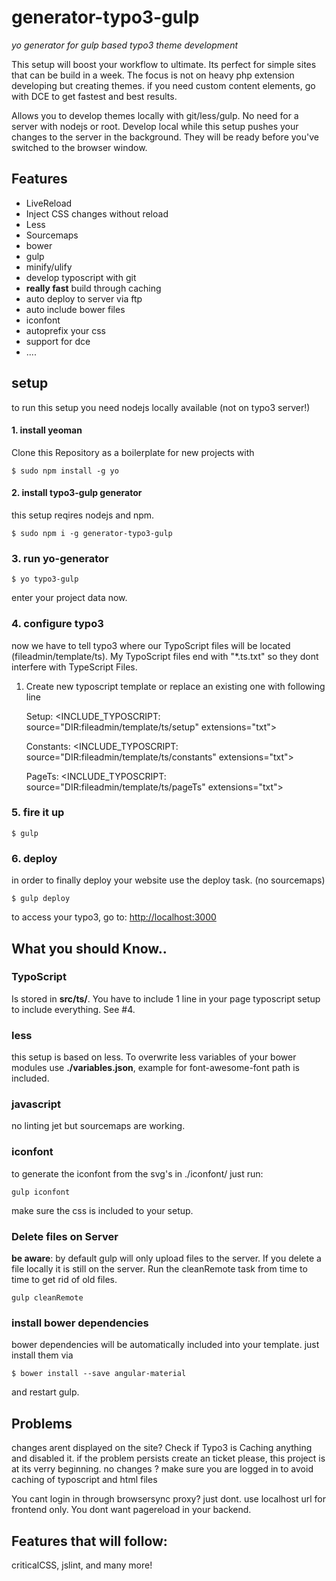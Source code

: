 # generator-typo3-gulp
*yo generator for gulp based typo3 theme development*

This setup will boost your workflow to ultimate. Its perfect for simple sites that can be build in a week. The focus is not on heavy php extension developing but creating themes. if you need custom content elements, go with DCE to get fastest and best results.

Allows you to develop themes locally with git/less/gulp. No need for a server with nodejs or root. Develop local while this setup pushes your changes to the server in the background. They will be ready before you've switched to the browser window.



## Features
* LiveReload
* Inject CSS changes without reload
* Less
* Sourcemaps
* bower
* gulp
* minify/ulify
* develop typoscript with git
* **really fast** build through caching
* auto deploy to server via ftp
* auto include bower files
* iconfont
* autoprefix your css
* support for dce
* ....


## setup
to run this setup you need nodejs locally available (not on typo3 server!)

#### 1. install yeoman
Clone this Repository as a boilerplate for new projects with

    $ sudo npm install -g yo

#### 2. install typo3-gulp generator
this setup reqires nodejs and npm.

    $ sudo npm i -g generator-typo3-gulp


### 3. run yo-generator

    $ yo typo3-gulp
enter your project data now.

### 4. configure typo3
now we have to tell typo3 where our TypoScript files will be located (fileadmin/template/ts). My TypoScript files end with "*.ts.txt" so they dont interfere with TypeScript Files.
1. Create new typoscript template or replace an existing one with following line

    Setup:
    <INCLUDE_TYPOSCRIPT: source="DIR:fileadmin/template/ts/setup" extensions="txt">

    Constants:
    <INCLUDE_TYPOSCRIPT: source="DIR:fileadmin/template/ts/constants" extensions="txt">

    PageTs:
    <INCLUDE_TYPOSCRIPT: source="DIR:fileadmin/template/ts/pageTs" extensions="txt">


### 5. fire it up
    $ gulp


### 6. deploy
in order to finally deploy your website use the deploy task. (no sourcemaps)

    $ gulp deploy



to access your typo3, go to: <http://localhost:3000>

## What you should Know..

### TypoScript
Is stored in **src/ts/**. You have to include 1 line in your page typoscript setup to include everything. See #4.

### less
this setup is based on less. To overwrite less variables of your bower modules use **./variables.json**, example for font-awesome-font path is included.

### javascript
no linting jet but sourcemaps are working.

### iconfont
to generate the iconfont from the svg's in ./iconfont/ just run:

    gulp iconfont

make sure the css is included to your setup.


### Delete files on Server

**be aware**: by default gulp will only upload files to the server. If you delete a file locally it is still on the server. Run the cleanRemote task from time to time to get rid of old files.

    gulp cleanRemote


### install bower dependencies
bower dependencies will be automatically included into your template. just install them via

    $ bower install --save angular-material

and restart gulp.

## Problems
changes arent displayed on the site? Check if Typo3 is Caching anything and disabled it. if the problem persists create an ticket please, this project is at its verry beginning.
no changes ? make sure you are logged in to avoid caching of typoscript and html files


You cant login in through browsersync proxy? just dont. use localhost url for frontend only. You dont want pagereload in your backend.



## Features that will follow:
criticalCSS, jslint, and many more!
